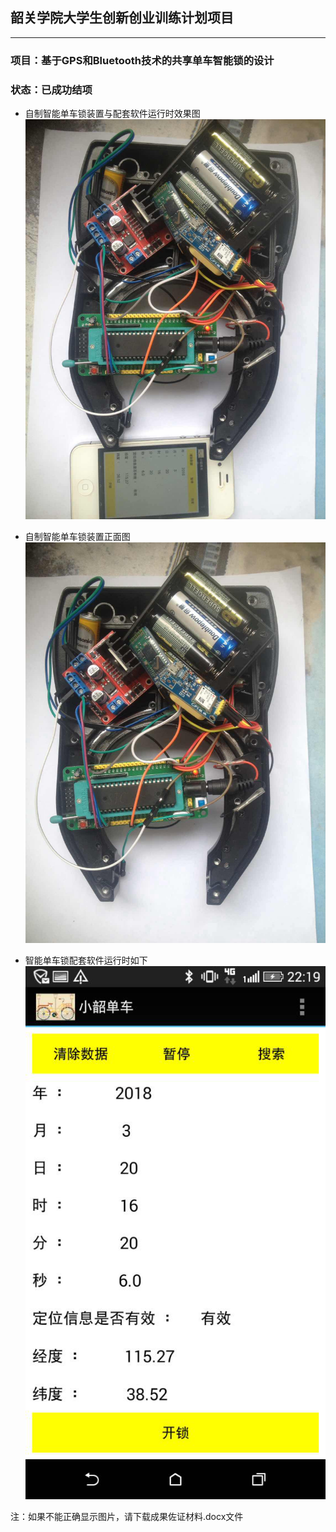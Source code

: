 ##  韶关学院大学生创新创业训练计划项目

-----------------------------
### 项目：基于GPS和Bluetooth技术的共享单车智能锁的设计
### 状态：已成功结项


- 自制智能单车锁装置与配套软件运行时效果图
![](https://github.com/victory1355/byte/blob/master/show/app%26lock.jpg)

- 自制智能单车锁装置正面图
![](https://github.com/victory1355/byte/blob/master/show/lock.png)

- 智能单车锁配套软件运行时如下
![](https://github.com/victory1355/byte/blob/master/show/app.png)





注：如果不能正确显示图片，请下载成果佐证材料.docx文件
